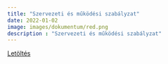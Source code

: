 ```yaml
---
title: "Szervezeti és működési szabályzat"
date: 2022-01-02
image: images/dokumentum/red.png
description : "Szervezeti és működési szabályzat"
---
```


[Letöltés](/pdfs/dokumentum/MUKSZAB038497_0.pdf)


